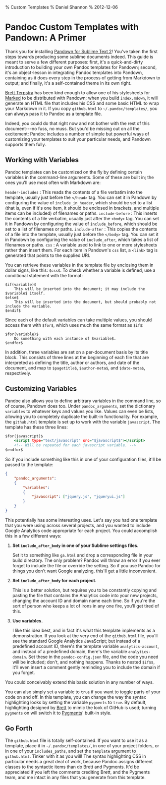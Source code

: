 % Custom Templates
% Daniel Shannon
% 2012-12-06

Pandoc Custom Templates with Pandown: A Primer
==============================================
Thank you for installing [Pandown for Sublime Text 2][pandown]! You've taken the first steps towards producing some sublime documents indeed. This guide is meant to serve a few different purposes: first, it's a quick-and-dirty introduction to building your own Pandoc templates for Pandown; second, it's an object-lesson in integrating Pandoc templates into Pandown, containing as it does every step in the process of getting from Markdown to output; and finally, it's a self-contained theme in its own right.

[Brett Terpstra][brett] has been kind enough to allow one of his stylesheets for [Marked](http://markedapp.com) to be distributed with Pandown; when you build `index.mdown`, it will generate an HTML file that includes his CSS and some basic HTML to wrap your Markdown in it. If you copy `github.html` to `~/.pandoc/templates/`, you can always pass it to Pandoc as a template file.

Indeed, you could do that right now and not bother with the rest of this document---no fuss, no muss. But you'd be missing out on all the excitement: Pandoc includes a number of simple but powerful ways of customizing your templates to suit your particular needs, and Pandown supports them fully.


Working with Variables
----------------------
Pandoc templates can be customized on the fly by defining certain variables in the command-line arguments. Some of these are built in; the ones you'll use most often with Markdown are:

`header-includes`
 :    This reads the contents of a file verbatim into the template, usually just before the `</head>` tag.
        You can set it in Pandown by configuring the value of `include_in_header`, which should be set to a list
        (that is, even if it's one item, it should be enclosed in brackets, and multiple items can be included)
        of filenames or paths.
`include-before`
 :    This inserts the contents of a file verbatim, usually just after the `<body>` tag. You can set it in Pandown
        by configuring the value of `include_before`, which should be set to a list of filenames or paths.
`include-after`
 :    This copies the contents of a file into the template, usually just before the `</body>` tag. You can set it in
        Pandown by configuring the value of `include_after`, which takes a list of filenames or paths.
`css`
 :    A variable used to link to one or more stylesheets rather than insert them. For each item in Pandown's `css`
        list, a `<link>` tag is generated that points to the supplied URI.

You can retrieve these variables in the template file by enclosing them in dollar signs, like this: `$css$`. To check whether a variable is defined, use a conditional statement with the format:

    $if(variable)$
        This will be inserted into the document; it may include the $variable$ itself.
    $else$
        This will be inserted into the document, but should probably not include the variable.
    $endif$

Since each of the default variables can take multiple values, you should access them with `$for$`, which uses much the same format as `$if$`:

    $for(variable)$
        Do something with each instance of $variable$.
    $endfor$

In addition, three variables are set on a per-document basis by its title block. This consists of three lines at the beginning of each file that are interpreted as defining the title, author or authors, and date of the document, and map to `$pagetitle$`, `$author-meta$`, and `$date-meta$`, respectively.

Customizing Variables
---------------------
Pandoc also allows you to define arbitrary variables in the command line, so of course, Pandown does too. Under `pandoc_arguments`, set the dictionary `variables` to whatever keys and values you like. Values can even be lists, allowing you to completely duplicate the built-in functionality. For example, the `github.html` template is set up to work with the variable `javascript`. The template has these three lines:

~~~~~~~~~~~~~~~~~~~~~~~~~~~~~~~~~~~~~~~~~~~~~ {.html .numberLines}
$for(javascript)$
    <script type="text/javascript" src="$javascript$"></script>
    <!-- Will be repeated for each javascript variable. -->
$endfor$
~~~~~~~~~~~~~~~~~~~~~~~~~~~~~~~~~~~~~~~~~~~~~~~~~~~~~~~~~~~~~~~~~

So if you include something like this in one of your configuration files, it'll be passed to the template:

~~~~~~~~~~~~~~~~~~~~~~~~~~~~~~~~~~~~~~~~~~~~~~~~~~~~ {.json .numberLines}
{
    "pandoc_arguments":
    {
        "variables":
        {
            "javascript": ["jquery.js", "jqueryui.js"]
        }
    }
}
~~~~~~~~~~~~~~~~~~~~~~~~~~~~~~~~~~~~~~~~~~~~~~~~~~~~~~~~~~~~

This potentially has some interesting uses. Let's say you had one template that you were using across several projects, and you wanted to include Google Analytics code appropriate for each project. You could accomplish this in a few different ways:


1. **Set `include_after_body` in one of your Sublime settings files.**

    Set it to something like `ga.html` and drop a corresponding file in your build directory. The only problem?
    Pandoc will throw an error if you ever forget to include the file or override the setting. So if you use Pandoc
    for things you don't want Google analyzing, this'll get a little inconvenient.

2. **Set `include_after_body` for each project.**

    This is a better solution, but requires you to be constantly copying and pasting the file that contains the
    Analytics code into your new projects, changing the account ID and domain name each time. So if you're the sort of
    person who keeps a lot of irons in any one fire, you'll get tired of this.

3. **Use variables.**

    I like this idea best, and in fact it's what this template implements as a demonstration. If you look at the very end of
    the `github.html` file, you'll see the standard Google Analytics JavaScript; but instead of a predefined account ID,
    there's the template variable `analytics-account`, and instead of a predefined domain, there's the variable
    `analytics-domain`. Set these in the `pandoc-config.json` file, and the code you need will be included; don't, and nothing
    happens. Thanks to nested `$if$`s, it'll even insert a comment gently reminding you to include the domain if you forget.

You could conceivably extend this basic solution in any number of ways.

You can also simply set a variable to `true` if you want to toggle parts of your code on and off. In this template, you can change the way the syntax highlighting looks by setting the variable `pygments` to `true`. By default, highlighting designed by [Brett] to mimic the look of GitHub is used; turning `pygments` on will switch it to [Pygments](http://www.pygments.org)' built-in style.

Go Forth
---------
The `github.html` file is totally self-contained. If you want to use it as a template, place it in `~/.pandoc/templates/`, in one of your project folders, or in one of your `includes_paths`, and set the `template` argument to `github.html`. Tinker with it as you will! The syntax highlighting CSS in particular needs a great deal of work, because Pandoc assigns different classes to the syntactic items than do Brett and Pygments. It'd be appreciated if you left the comments crediting Brett, and the Pygments team, and me intact in any files that you generate from this template.


[pandown]: http://sublime.daniel.sh/pandown/ "Pandown home"
[brett]: http://brettterpstra.com "brettterpstra.com"